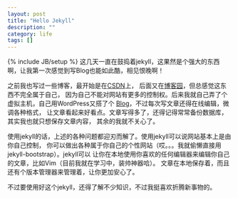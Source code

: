 ```yaml
---
layout: post
title: "Hello Jekyll"
description: ""
category: life
tags: []
---
```

{% include JB/setup %}
这几天一直在鼓捣着jekyll，这果然是个强大的东西啊，让我第一次感觉到写Blog也能如此酷，相见恨晚啊！

之前我也写过一些博客，最开始是在[CSDN](http://blog.csdn.net/heqichanggg)上，
后面又在[博客园](http://www.cnblogs.com/heqichang)，但总感觉这东西不完全属于自己，
因为自己不能对网站有更多的控制权。后来我就自己弄了个虚拟主机，自己用WordPress又搭了个
[Blog](http://www.80sprogrammer.com/)，不过每次写文章还得在线编辑，微调各种格式，
让文章看起来好看点。文章写得多了，还得记得常常备份数据库，其实我也就只想保存文章内容，
其余的我就不关心了。

使用jekyll的话，上述的各种问题都迎刃而解了。使用jekyll可以说网站基本上是由你自己控制，
你可以做出各种属于你自己的个性网站（哎。。。我就偷懒直接用jekyll-bootstrap）。jekyll可以
让你在本地使用你喜欢的任何编辑器来编辑你自己的文章，比如Vim（目前我就在学习中，装帅神器哈）。
文章在本地保存着，而且还有个版本管理器来管理着，让你更加安心了。

不过要使用好这个jekyll，还得了解不少知识，不过我挺喜欢折腾新事物的。

